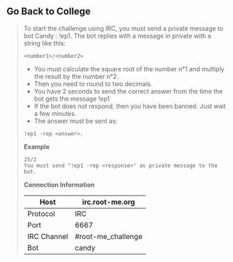 Go Back to College
------------------

> To start the challenge using IRC, you must send a private message to bot
> Candy : !ep1. The bot replies with a message in private with a string
> like this:
>
> ```
> <number1>/<number2>
> ```
>
> - You must calculate the square root of the number n°1 and multiply the
>   result by the number n°2.
> - Then you need to round to two decimals.
> - You have 2 seconds to send the correct answer from the time the bot
>   gets the message !ep1
> - If the bot does not respond, then you have been banned.
>   Just wait a few minutes.
> - The answer must be sent as:
>
> ```
> !ep1 -rep <answer>.
> ```
>
> **Example**
>
> ```
> 25/2
> You must send "!ep1 -rep <response>" as private message to the bot.
> ```
>
> **Connection Information**
>
> |  Host       | irc.root-me.org    |
> |-------------|--------------------|
> | Protocol    | IRC                |
> | Port        | 6667               |
> | IRC Channel | #root-me_challenge |
> | Bot         | candy              |
